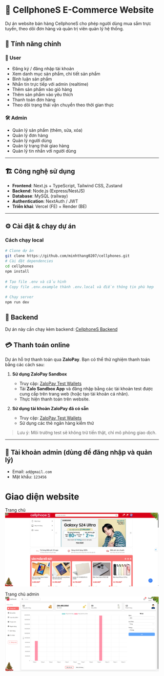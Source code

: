 # 📱 CellphoneS E-Commerce Website  


Dự án website bán hàng CellphoneS cho phép người dùng mua sắm trực tuyến, theo dõi đơn hàng và quản trị viên quản lý hệ thống.  

## 🚀 Tính năng chính

### 👤 User
- Đăng ký / đăng nhập tài khoản  
- Xem danh mục sản phẩm, chi tiết sản phẩm  
- Bình luận sản phẩm  
- Nhắn tin trực tiếp với admin (realtime)  
- Thêm sản phẩm vào giỏ hàng  
- Thêm sản phẩm vào yêu thích  
- Thanh toán đơn hàng  
- Theo dõi trạng thái vận chuyển theo thời gian thực  


### 🛠️ Admin
- Quản lý sản phẩm (thêm, sửa, xóa)  
- Quản lý đơn hàng  
- Quản lý người dùng  
- Quản lý trạng thái giao hàng  
- Quản lý tin nhắn với người dùng  

---

## 🏗️ Công nghệ sử dụng
- **Frontend**: Next.js + TypeScript, Tailwind CSS, Zustand  
- **Backend**: Node.js (Express/NestJS)  
- **Database**: MySQL (railway)
- **Authentication**: NextAuth / JWT  
- **Triển khai**: Vercel (FE) + Render (BE)   

---

## ⚙️ Cài đặt & chạy dự án

### Cách chạy local
```bash
# Clone dự án
git clone https://github.com/minhthang0207/cellphones.git
# Cài đặt dependencies
cd cellphones
npm install

# Tạo file .env và cấu hình
# Copy file .env.example thành .env.local và điền thông tin phù hợp

# Chạy server
npm run dev


```

## 🔗 Backend
Dự án này cần chạy kèm backend: [CellphoneS Backend](https://github.com/minhthang0207/cellphones_BE)


## 💳 Thanh toán online

Dự án hỗ trợ thanh toán qua **ZaloPay**. Bạn có thể thử nghiệm thanh toán bằng các cách sau:

1. **Sử dụng ZaloPay Sandbox**
   - Truy cập: [ZaloPay Test Wallets](https://docs.zalopay.vn/vi/docs/developer-tools/test-instructions/test-wallets/)
   - Tải **Zalo Sandbox App** và đăng nhập bằng các tài khoản test được cung cấp trên trang web (hoặc tạo tài khoản cá nhân).
   - Thực hiện thanh toán trên website.

2. **Sử dụng tài khoản ZaloPay đã có sẵn**
    - Truy cập: [ZaloPay Test Wallets](https://docs.zalopay.vn/vi/docs/developer-tools/test-instructions/testing/)
    - Sử dụng các thẻ ngân hàng kiểm thử

> Lưu ý: Môi trường test sẽ không trừ tiền thật, chỉ mô phỏng giao dịch.
---

## 👤 Tài khoản admin (dùng để đăng nhập và quản lý)
- Email: `ad@gmail.com`
- Mật khẩu: `123456`


# Giao diện website

Trang chủ
![image_alt](https://github.com/minhthang0207/cellphones/blob/main/public/docs/homepage_user.png?raw=true)

Trang chủ admin
![image_alt](https://github.com/minhthang0207/cellphones/blob/main/public/docs/homepage_admin.png?raw=true)

